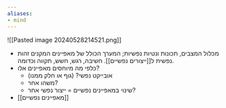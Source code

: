 ```yaml
---
aliases:
- mind
---
```

![[Pasted image 20240528214521.png]]
- מכלול המצבים, תכונות ונטיות נפשיות; המערך הכולל של מאפיינים המקנים זהות נפשית ל[[ייצורים נפשיים]]. חשיבה, רגש, חשש, תקווה וכדומה.
- כלפי מה מיוחסים מאפיינים אלו? 
	- אובייקט נפשי? (גוף או חלק ממנו)
	- משהו אחר?
	- שינוי במאפיינים נפשיים = ייצור נפשי אחר?
- [[מאפיינים נפשיים]]
